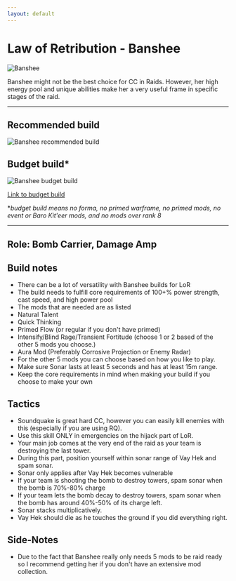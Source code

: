 ```yaml
---
layout: default
---
```

# Law of Retribution - Banshee

![Banshee](http://i.imgur.com/4RJZXB4.jpg)

Banshee might not be the best choice for CC in Raids. However, her high energy pool and unique abilities make her a very useful frame in specific stages of the raid.

* * *

## Recommended build

![Banshee recommended build](http://i.imgur.com/CNYxkW9.png)

## Budget build*

![Banshee budget build](http://i.imgur.com/eJw6QDv.png)

[Link to budget build](http://warframe-builder.com/Warframes/Builder/Banshee/t_30_0200020020_3-8-5-5-2-5-6-5-5-7-0-5-55-4-5-57-7-5-256-6-3-614-3-5-616-1-5_7-9-616-5-5-9-614-9-55-11-6-6-256-9-57-15-3-18-f-f_0/en/1-0-2/)

*_budget build means no forma, no primed warframe, no primed mods, no event or Baro Kit'eer mods, and no mods over rank 8_

* * *

## Role: Bomb Carrier, Damage Amp

## Build notes

* There can be a lot of versatility with Banshee builds for LoR
* The build needs to fulfill core requirements of 100+% power strength, cast speed, and high power pool
* The mods that are needed are as listed
* Natural Talent
* Quick Thinking
* Primed Flow (or regular if you don't have primed)
* Intensify/Blind Rage/Transient Fortitude (choose 1 or 2 based of the other 5 mods you choose.)
* Aura Mod (Preferably Corrosive Projection or Enemy Radar)
* For the other 5 mods you can choose based on how you like to play.
* Make sure Sonar lasts at least 5 seconds and has at least 15m range.
* Keep the core requirements in mind when making your build if you choose to make your own

## Tactics

* Soundquake is great hard CC, however you can easily kill enemies with this (especially if you are using RQ).
* Use this skill ONLY in emergencies on the hijack part of LoR.
* Your main job comes at the very end of the raid as your team is destroying the last tower.
* During this part, position yourself within sonar range of Vay Hek and spam sonar.
* Sonar only applies after Vay Hek becomes vulnerable
* If your team is shooting the bomb to destroy towers, spam sonar when the bomb is 70%-80% charge
* If your team lets the bomb decay to destroy towers, spam sonar when the bomb has around 40%-50% of its charge left.
* Sonar stacks multiplicatively.
* Vay Hek should die as he touches the ground if you did everything right.

## Side-Notes 

* Due to the fact that Banshee really only needs 5 mods to be raid ready so I recommend getting her if you don't have an extensive mod collection.